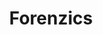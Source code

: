 ---
title: "Forenzics"
summary: "Forenzics is a New Zealand musical project formed by Tim Finn and Eddie Rayner in 2020. It's a project that includes 'shades & echoes' of early Split Enz repertoire. The songs are combinations of new and re-imagined lyrics and music.
The 'guest' players on the recordings include former past member of Split Enz Noel Crombie. Phil Manzanera, who produced Split Enz's second album Second Thoughts is a featured guitarist on several songs. It also features Megan Washington.
Other players come via Eddie Rayner's instrumental ensemble Double Life - Mark Denison , Adrian Stuckey and Patrick Kuhtze . Double Life had created a bunch of inspired instrumental 'jams' which Eddie sent to Tim to imagine lyrics and melodies. This resulted in half the album's repertoire resulting from the jams and the other half using 'shades & echoes' of early Split Enz songs and ideas.
The name \"Forenzics\" is a play on the band's original name \"Split Enz\", a name they changed from \"Split Ends\" to represent New Zealand. The name and album name is to project the idea that they are using fragments from their past songs into their new ones."
image: "forenzics.jpg"
apple_music_artist_url: "https://music.apple.com/gb/artist/forenzics/310480472"
wikipedia_url: "https://en.wikipedia.org/wiki/Forenzics"
---